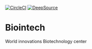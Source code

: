 [![CircleCI](https://circleci.com/gh/KOSASIH/Biointech/tree/circleci-project-setup.svg?style=svg)](https://circleci.com/gh/KOSASIH/Biointech/tree/circleci-project-setup)
[![DeepSource](https://deepsource.io/gh/KOSASIH/Biointech.svg/?label=active+issues&show_trend=true&token=-D_Q0oL6n3MahFkDhybjSGgf)](https://deepsource.io/gh/KOSASIH/Biointech/?ref=repository-badge)
# Biointech
World innovations Biotechnology center
